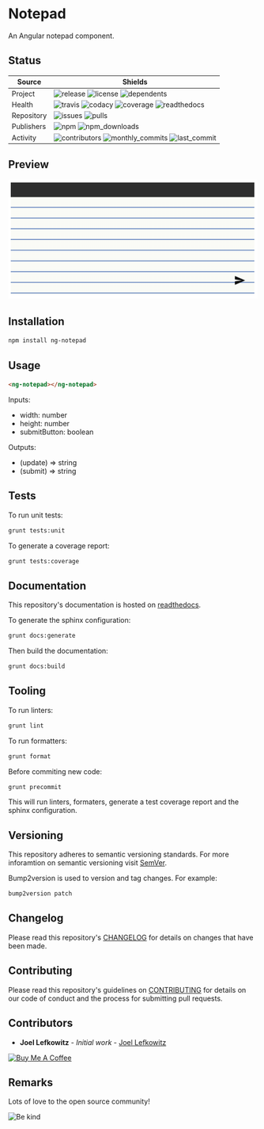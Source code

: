 # Notepad

An Angular notepad component.

## Status

| Source     | Shields                                                                                                            |
| ---------- | ------------------------------------------------------------------------------------------------------------------ |
| Project    | ![release][release_shield] ![license][license_shield] ![dependents][dependents_shield]                             |
| Health     | ![travis][travis_shield] ![codacy][codacy_shield] ![coverage][coverage_shield] ![readthedocs][readthedocs_shield]  |
| Repository | ![issues][issues_shield] ![pulls][pulls_shield]                                                                    |
| Publishers | ![npm][npm_shield] ![npm_downloads][npm_downloads_shield]                                                          |
| Activity   | ![contributors][contributors_shield] ![monthly_commits][monthly_commits_shield] ![last_commit][last_commit_shield] |

## Preview

![Preview][preview]

## Installation

```bash
npm install ng-notepad
```

## Usage

```html
<ng-notepad></ng-notepad>
```

Inputs:

- width: number
- height: number
- submitButton: boolean

Outputs:

- (update) => string
- (submit) => string

## Tests

To run unit tests:

```bash
grunt tests:unit
```

To generate a coverage report:

```bash
grunt tests:coverage
```

## Documentation

This repository's documentation is hosted on [readthedocs][readthedocs].

To generate the sphinx configuration:

```bash
grunt docs:generate
```

Then build the documentation:

```bash
grunt docs:build
```

## Tooling

To run linters:

```bash
grunt lint
```

To run formatters:

```bash
grunt format
```

Before commiting new code:

```bash
grunt precommit
```

This will run linters, formaters, generate a test coverage report and the sphinx configuration.

## Versioning

This repository adheres to semantic versioning standards.
For more inforamtion on semantic versioning visit [SemVer][semver].

Bump2version is used to version and tag changes.
For example:

```bash
bump2version patch
```

## Changelog

Please read this repository's [CHANGELOG](CHANGELOG.md) for details on changes that have been made.

## Contributing

Please read this repository's guidelines on [CONTRIBUTING](CONTRIBUTING.md) for details on our code of conduct and the process for submitting pull requests.

## Contributors

- **Joel Lefkowitz** - _Initial work_ - [Joel Lefkowitz][joellefkowitz]

[![Buy Me A Coffee][coffee_button]][coffee]

## Remarks

Lots of love to the open source community!

![Be kind][be_kind]

<!-- Github links -->

[pulls]: https://github.com/JoelLefkowitz/notepad/pulls
[issues]: https://github.com/JoelLefkowitz/notepad/issues
[preview]: https://github.com/JoelLefkowitz/notepad/raw/master/preview.png

<!-- External links -->

[readthedocs]: https://joellefkowitz-notepad.readthedocs.io/en/latest/
[semver]: http://semver.org/
[coffee]: https://www.buymeacoffee.com/joellefkowitz
[coffee_button]: https://cdn.buymeacoffee.com/buttons/default-blue.png
[be_kind]: https://media.giphy.com/media/osAcIGTSyeovPq6Xph/giphy.gif

<!-- Acknowledgments -->

[joellefkowitz]: https://github.com/JoelLefkowitz

<!-- Project shields -->

[release_shield]: https://img.shields.io/github/v/tag/joellefkowitz/notepad
[license_shield]: https://img.shields.io/github/license/joellefkowitz/notepad
[dependents_shield]: https://img.shields.io/librariesio/dependent-repos/pypi/ng-notepad

<!-- Health shields -->

[travis_shield]: https://img.shields.io/travis/joellefkowitz/notepad
[codacy_shield]: https://img.shields.io/codacy/coverage/notepad
[coverage_shield]: https://img.shields.io/codacy/grade/notepad
[readthedocs_shield]: https://img.shields.io/readthedocs/joellefkowitz-notepad

<!-- Repository shields -->

[issues_shield]: https://img.shields.io/github/issues/joellefkowitz/notepad
[pulls_shield]: https://img.shields.io/github/issues-pr/joellefkowitz/notepad

<!-- Publishers shields -->

[npm_shield]: https://img.shields.io/npm/v/ng-notepad
[npm_downloads_shield]: https://img.shields.io/npm/dw/ng-notepad

<!-- Activity shields -->

[contributors_shield]: https://img.shields.io/github/contributors/joellefkowitz/notepad
[monthly_commits_shield]: https://img.shields.io/github/commit-activity/m/joellefkowitz/notepad
[last_commit_shield]: https://img.shields.io/github/last-commit/joellefkowitz/notepad
